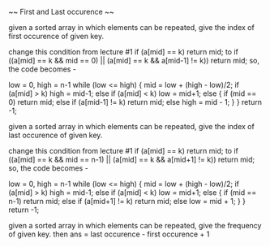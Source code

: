 ~~ First and Last occurence ~~

given a sorted array in which elements can be repeated, give the index of first occurence of given key.

change this condition from lecture #1
    if (a[mid] == k) return mid;
to
    if ((a[mid] == k && mid == 0) || (a[mid] == k && a[mid-1] != k)) return mid;
so, the code becomes -

low = 0, high = n-1
while (low <= high) {
    mid = low + (high - low)/2;
    if (a[mid] > k) high = mid-1;
    else if (a[mid] < k) low = mid+1;
    else {
        if (mid == 0) return mid;
        else if (a[mid-1] != k) return mid;
        else high = mid - 1;
    }
}
return -1;




given a sorted array in which elements can be repeated, give the index of last occurence of given key.

change this condition from lecture #1
    if (a[mid] == k) return mid;
to
    if ((a[mid] == k && mid == n-1) || (a[mid] == k && a[mid+1] != k)) return mid;
so, the code becomes -

low = 0, high = n-1
while (low <= high) {
    mid = low + (high - low)/2;
    if (a[mid] > k) high = mid-1;
    else if (a[mid] < k) low = mid+1;
    else {
        if (mid == n-1) return mid;
        else if (a[mid+1] != k) return mid;
        else low = mid + 1;
    }
}
return -1;



given a sorted array in which elements can be repeated, give the frequency of given key.
then ans = last occurence - first occurence + 1
